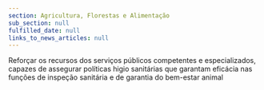 ```yaml
---
section: Agricultura, Florestas e Alimentação
sub_section: null
fulfilled_date: null
links_to_news_articles: null
---
```


Reforçar os recursos dos serviços públicos competentes e especializados, capazes de assegurar políticas higio sanitárias que garantam eficácia nas funções de inspeção sanitária e de garantia do bem-estar animal